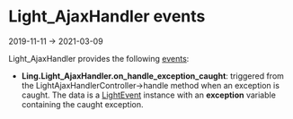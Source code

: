 Light_AjaxHandler events
===============
2019-11-11 -> 2021-03-09




Light_AjaxHandler provides the following [events](https://github.com/lingtalfi/Light/blob/master/personal/mydoc/pages/events.md):


- **Ling.Light_AjaxHandler.on_handle_exception_caught**: triggered from the LightAjaxHandlerController->handle method
        when an exception is caught.
        The data is a [LightEvent](https://github.com/lingtalfi/Light/blob/master/doc/api/Ling/Light/Events/LightEvent.md) instance with an **exception** variable containing the caught exception. 